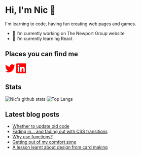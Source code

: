 # Hi, I'm Nic 👋

I'm learning to code, having fun creating web pages and games.

- 🔭 I’m currently working on The Newport Group website
- 🌱 I’m currently learning React

## Places you can find me

[<img height="32" width="32" alt="Twitter" src="images/twitter.svg" />](https://www.twitter.com/nicm4242) [<img height="32" width="32" alt="LinkedIn" src="images/linkedin.svg" />](https://www.linkedin.com/in/nicmayer42/)

## Stats

![Nic's github stats](https://github-readme-stats.vercel.app/api?username=nicm42&show_icons=true&theme=monokai&hide=issues,contribs&hide_rank=true) ![Top Langs](https://github-readme-stats.vercel.app/api/top-langs/?username=nicm42&layout=compact)

## Latest blog posts

<!-- HASHNODE:START -->
- [Whether to update old code](https://nicm42.hashnode.dev/whether-to-update-old-code)
- [Fading in... and fading out with CSS transitions](https://nicm42.hashnode.dev/fading-in-and-fading-out-with-css-transitions)
- [Why use functions?](https://nicm42.hashnode.dev/why-use-functions)
- [Getting out of my comfort zone](https://nicm42.hashnode.dev/getting-out-of-my-comfort-zone)
- [A lesson learnt about design from card making](https://nicm42.hashnode.dev/a-lesson-learnt-about-design-from-card-making)
<!-- HASHNODE:END -->

<!-- **nicm42/nicm42** is a ✨ _special_ ✨ repository because its `README.md` (this file) appears on your GitHub profile.

Here are some ideas to get you started:

- 🔭 I’m currently working on ...
- 🌱 I’m currently learning ...
- 👯 I’m looking to collaborate on ...
- 🤔 I’m looking for help with ...
- 💬 Ask me about ...
- 📫 How to reach me: ...
- 😄 Pronouns: ...
- ⚡ Fun fact: ...
-->
